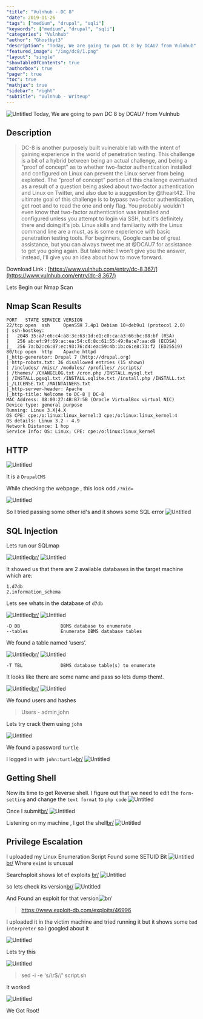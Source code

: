 ```yaml
---
"title": "Vulnhub - DC 8"
"date": 2019-11-26
"tags": ["medium", "drupal", "sqli"]
"keywords": ["medium", "drupal", "sqli"]
"categories": "Vulnhub"
"author": "Ghostbyt3"
"description": "Today, We are going to pwn DC 8 by DCAU7 from Vulnhub"
"featured_image": "/img/dc8/1.png"
"layout": "single"
"showTableOfContents": true
"authorbox": true
"pager": true
"toc": true
"mathjax": true
"sidebar": "right"
"subtitle": "Vulnhub - Writeup"
---
```



![Untitled](/img/dc8/1.png)
Today, We are going to pwn DC 8 by DCAU7 from Vulnhub


## Description
>DC-8 is another purposely built vulnerable lab with the intent of gaining experience in the world of penetration testing.
This challenge is a bit of a hybrid between being an actual  challenge, and being a "proof of concept" as to whether two-factor  authentication installed and configured on Linux can prevent the Linux  server from being exploited.
The "proof of concept" portion of this challenge eventuated as a  result of a question being asked about two-factor authentication and  Linux on Twitter, and also due to a suggestion by @theart42.
The ultimate goal of this challenge is to bypass two-factor authentication, get root and to read the one and only flag.
You probably wouldn't even know that two-factor authentication was  installed and configured unless you attempt to login via SSH, but it's  definitely there and doing it's job.
Linux skills and familiarity with the Linux command line are a must, as is some experience with basic penetration testing tools.
For beginners, Google can be of great assistance, but you can always  tweet me at @DCAU7 for assistance to get you going again. But take note:  I won't give you the answer, instead, I'll give you an idea about how  to move forward.

Download Link : [https://www.vulnhub.com/entry/dc-8,367/](https://www.vulnhub.com/entry/dc-8,367/)

Lets Begin our Nmap Scan

## Nmap Scan Results
```
PORT   STATE SERVICE VERSION
22/tcp open  ssh     OpenSSH 7.4p1 Debian 10+deb9u1 (protocol 2.0)
| ssh-hostkey: 
|   2048 35:a7:e6:c4:a8:3c:63:1d:e1:c0:ca:a3:66:bc:88:bf (RSA)
|   256 ab:ef:9f:69:ac:ea:54:c6:8c:61:55:49:0a:e7:aa:d9 (ECDSA)
|_  256 7a:b2:c6:87:ec:93:76:d4:ea:59:4b:1b:c6:e8:73:f2 (ED25519)
80/tcp open  http    Apache httpd
|_http-generator: Drupal 7 (http://drupal.org)
| http-robots.txt: 36 disallowed entries (15 shown)
| /includes/ /misc/ /modules/ /profiles/ /scripts/ 
| /themes/ /CHANGELOG.txt /cron.php /INSTALL.mysql.txt 
| /INSTALL.pgsql.txt /INSTALL.sqlite.txt /install.php /INSTALL.txt 
|_/LICENSE.txt /MAINTAINERS.txt
|_http-server-header: Apache
|_http-title: Welcome to DC-8 | DC-8
MAC Address: 08:00:27:4B:B7:5B (Oracle VirtualBox virtual NIC)
Device type: general purpose
Running: Linux 3.X|4.X
OS CPE: cpe:/o:linux:linux_kernel:3 cpe:/o:linux:linux_kernel:4
OS details: Linux 3.2 - 4.9
Network Distance: 1 hop
Service Info: OS: Linux; CPE: cpe:/o:linux:linux_kernel
```

## HTTP

![Untitled](/img/dc8/1.png)

It is a ``DrupalCMS``

While checking the webpage , this look odd ``/?nid=``

![Untitled](/img/dc8/2.png)

So I tried passing some other id's and it shows some SQL error
![Untitled](/img/dc8/3.png)

## SQL Injection

Lets run our SQLmap

![Untitled](/img/dc8/4.png)[br/](br/)
![Untitled](/img/dc8/5.png)

It showed us that there are 2 available databases in the target machine which are:

```
1.d7db
2.information_schema
```

Lets see whats in the database of ``d7db``

![Untitled](/img/dc8/6.png)[br/](br/)
![Untitled](/img/dc8/7.png)

```
-D DB               DBMS database to enumerate
--tables            Enumerate DBMS database tables
```
We found a table named ‘users’.

![Untitled](/img/dc8/8.png)[br/](br/)
![Untitled](/img/dc8/9.png)

`` -T TBL              DBMS database table(s) to enumerate ``

It looks like there are some name and pass so lets dump them!.

![Untitled](/img/dc8/10.png)[br/](br/)
![Untitled](/img/dc8/11.png)

We found users and hashes 
> Users - admin,john

Lets try crack them using ``john``

![Untitled](/img/dc8/12.png)

We found a password ``turtle``

I logged in with ``john:turtle``[br/](br/)
![Untitled](/img/dc8/13.png)

## Getting Shell

Now its time to get Reverse shell. I figure out that we need to edit the ``form-setting`` and change the ``text format`` to ``php code``
![Untitled](/img/dc8/14.png)

Once I submit[br/](br/)
![Untitled](/img/dc8/15.png)

Listening on my machine , I got the shell[br/](br/)
![Untitled](/img/dc8/16.png)

## Privilege Escalation

I uploaded my Linux Enumeration Script 
Found some SETUID Bit
![Untitled](/img/dc8/17.png)[br/](br/)
Where ``exim4`` is unusual
 
Searchsploit shows lot of exploits [br/](br/)
![Untitled](/img/dc8/18.png)

so lets check its version[br/](br/)
![Untitled](/img/dc8/19.png)

And Found an exploit for that version![br/](br/)
>https://www.exploit-db.com/exploits/46996

I uploaded it in the victim machine and tried running it but it shows some ``bad interpreter`` so i googled about it

![Untitled](/img/dc8/20.png)

Lets try this 

![Untitled](/img/dc8/21.png)

>sed -i -e 's/\r$//' script.sh

It worked 

![Untitled](/img/dc8/22.png)


We Got Root!


